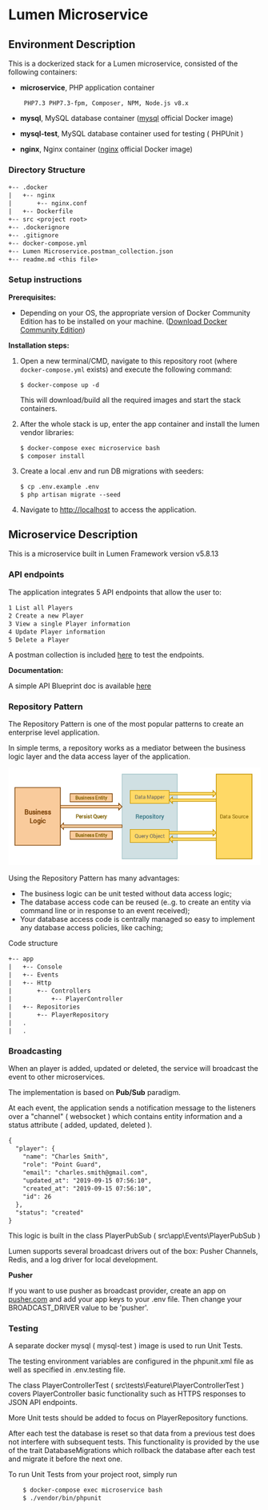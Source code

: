 # Lumen Microservice

## **Environment Description**

This is a dockerized stack for a Lumen microservice, consisted of the following containers:
-  **microservice**, PHP application container

        PHP7.3 PHP7.3-fpm, Composer, NPM, Node.js v8.x
    
-  **mysql**, MySQL database container ([mysql](https://hub.docker.com/_/mysql/) official Docker image)
-  **mysql-test**, MySQL database container used for testing ( PHPUnit )
-  **nginx**, Nginx container ([nginx](https://hub.docker.com/_/nginx/) official Docker image)

### **Directory Structure**
```
+-- .docker
|   +-- nginx
|       +-- nginx.conf
|   +-- Dockerfile
+-- src <project root>
+-- .dockerignore
+-- .gitignore
+-- docker-compose.yml
+-- Lumen Microservice.postman_collection.json
+-- readme.md <this file>
```

### **Setup instructions**

**Prerequisites:** 

* Depending on your OS, the appropriate version of Docker Community Edition has to be installed on your machine.  ([Download Docker Community Edition](https://hub.docker.com/search/?type=edition&offering=community))

**Installation steps:** 

1. Open a new terminal/CMD, navigate to this repository root (where `docker-compose.yml` exists) and execute the following command:

    ```
    $ docker-compose up -d
    ```

    This will download/build all the required images and start the stack containers.

2. After the whole stack is up, enter the app container and install the lumen vendor libraries:

    ```
    $ docker-compose exec microservice bash
    $ composer install
    ```

2. Create a local .env and run DB migrations with seeders:

    ```
    $ cp .env.example .env
    $ php artisan migrate --seed
    ```

3. Navigate to [http://localhost](http://localhost) to access the application.

## **Microservice Description**

This is a microservice built in Lumen Framework version v5.8.13

### **API endpoints**

The application integrates 5 API endpoints that allow the user to:

    1 List all Players
    2 Create a new Player
    3 View a single Player information
    4 Update Player information
    5 Delete a Player

A postman collection is included [here](./Lumen%20Microservice.postman_collection.json) to test the endpoints.

**Documentation:**

A simple API Blueprint doc is available [here](https://lumenmicroserviceapis.docs.apiary.io/)

### **Repository Pattern**

The Repository Pattern is one of the most popular patterns to create an enterprise level application.

In simple terms, a repository works as a mediator between the business logic layer and the data access layer of the application.

![Repository Pattern Architecture](./RepositoryPattern.png? "This is the title")

Using the Repository Pattern has many advantages:

- The business logic can be unit tested without data access logic;
- The database access code can be reused (e..g. to create an entity via command line or in response to an event received);
- Your database access code is centrally managed so easy to implement any database access policies, like caching;

Code structure
```
+-- app
|   +-- Console
|   +-- Events
|   +-- Http
|       +-- Controllers
|           +-- PlayerController
|   +-- Repositories
|       +-- PlayerRepository
|   .
|   .
```

### **Broadcasting**

When an player is added, updated or deleted, the service will broadcast the event to other microservices.

The implementation is based on **Pub/Sub** paradigm.

At each event, the application sends a notification message to the listeners over a "channel" ( websocket ) which contains
entity information and a status attribute ( added, updated, deleted ).
```$xslt
{
  "player": {
    "name": "Charles Smith",
    "role": "Point Guard",
    "email": "charles.smith@gmail.com",
    "updated_at": "2019-09-15 07:56:10",
    "created_at": "2019-09-15 07:56:10",
    "id": 26
  },
  "status": "created"
}
```

This logic is built in the class PlayerPubSub ( src\app\Events\PlayerPubSub )

Lumen supports several broadcast drivers out of the box: Pusher Channels, Redis, and a log driver for local development.

**Pusher** 

If you want to use pusher as broadcast provider, create an app on [pusher.com](https://pusher.com/) and add your app keys to your .env file.
Then change your BROADCAST_DRIVER value to be 'pusher'.

### **Testing**
A separate docker mysql ( mysql-test ) image is used to run Unit Tests.

The testing environment variables are configured in the phpunit.xml file as well as specified in .env.testing file.

The class PlayerControllerTest ( src\tests\Feature\PlayerControllerTest ) covers PlayerController basic functionality
such as HTTPS responses to JSON API endpoints.

More Unit tests should be added to focus on PlayerRepository functions.

After each test the database is reset so that data from a previous test does not interfere with subsequent tests.
This functionality is provided by the use of the trait DatabaseMigrations which rollback the database after each test and migrate it before the next one.

To run Unit Tests from your project root, simply run 
```
    $ docker-compose exec microservice bash
    $ ./vendor/bin/phpunit
```